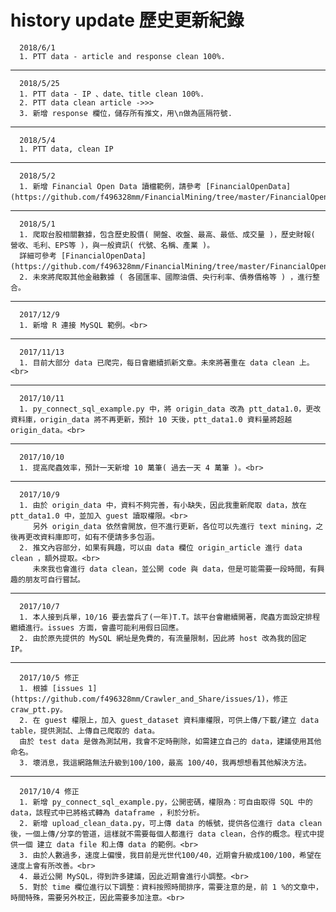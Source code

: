 
# history update 歷史更新紀錄

      2018/6/1
      1. PTT data - article and response clean 100%.
------------------------------------------------------

      2018/5/25
      1. PTT data - IP 、date、title clean 100%.
      2. PTT data clean article ->>>
      3. 新增 response 欄位，儲存所有推文，用\n做為區隔符號.
------------------------------------------------------

      2018/5/4
      1. PTT data, clean IP 
------------------------------------------------------

      2018/5/2
      1. 新增 Financial Open Data 讀檔範例，請參考 [FinancialOpenData](https://github.com/f496328mm/FinancialMining/tree/master/FinancialOpenData)。
------------------------------------------------------

      2018/5/1
      1. 爬取台股相關數據，包含歷史股價( 開盤、收盤、最高、最低、成交量 )，歷史財報( 營收、毛利、EPS等 )，與一般資訊( 代號、名稱、產業 )。
      詳細可參考 [FinancialOpenData](https://github.com/f496328mm/FinancialMining/tree/master/FinancialOpenData)。
      2. 未來將爬取其他金融數據 ( 各國匯率、國際油價、央行利率、債券價格等 ) ，進行整合。
------------------------------------------------------

      2017/12/9
      1. 新增 R 連接 MySQL 範例。<br>
------------------------------------------------------

      2017/11/13
      1. 目前大部分 data 已爬完，每日會繼續抓新文章。未來將著重在 data clean 上。<br>
------------------------------------------------------

      2017/10/11
      1. py_connect_sql_example.py 中，將 origin_data 改為 ptt_data1.0，更改資料庫，origin_data 將不再更新，預計 10 天後，ptt_data1.0 資料量將超越 origin_data。<br>
------------------------------------------------------

      2017/10/10
      1. 提高爬蟲效率，預計一天新增 10 萬筆( 過去一天 4 萬筆 )。<br>
------------------------------------------------------

      2017/10/9 
      1. 由於 origin_data 中，資料不夠完善，有小缺失，因此我重新爬取 data，放在 ptt_data1.0 中，並加入 guest 讀取權限。<br>
         另外 origin_data 依然會開放，但不進行更新，各位可以先進行 text mining，之後再更改資料庫即可，如有不便請多多包涵。
      2. 推文內容部分，如果有興趣，可以由 data 欄位 origin_article 進行 data clean ，額外提取。<br>
         未來我也會進行 data clean，並公開 code 與 data，但是可能需要一段時間，有興趣的朋友可自行嘗試。
------------------------------------------------------

      2017/10/7 
      1. 本人接到兵單，10/16 要去當兵了(一年)T.T。該平台會繼續開著，爬蟲方面設定排程繼續進行。issues 方面，會盡可能利用假日回應。
      2. 由於原先提供的 MySQL 網址是免費的，有流量限制，因此將 host 改為我的固定 IP。
------------------------------------------------------

      2017/10/5 修正
      1. 根據 [issues 1](https://github.com/f496328mm/Crawler_and_Share/issues/1)，修正 craw_ptt.py。
      2. 在 guest 權限上，加入 guest_dataset 資料庫權限，可供上傳/下載/建立 data table，提供測試、上傳自己爬取的 data。
      由於 test data 是做為測試用，我會不定時刪除，如需建立自己的 data，建議使用其他命名。
      3. 壞消息，我這網路無法升級到100/100，最高 100/40，我再想想看其他解決方法。
------------------------------------------------------

      2017/10/4 修正
      1. 新增 py_connect_sql_example.py，公開密碼，權限為：可自由取得 SQL 中的 data，該程式中已將格式轉為 dataframe ，利於分析。
      2. 新增 upload_clean_data.py，可上傳 data 的帳號，提供各位進行 data clean 後，一個上傳/分享的管道，這樣就不需要每個人都進行 data clean，合作的概念。程式中提供一個 建立 data file 和上傳 data 的範例。<br>
      3. 由於人數過多，速度上偏慢，我目前是光世代100/40，近期會升級成100/100，希望在速度上會有所改善。<br>
      4. 最近公開 MySQL，得到許多建議，因此近期會進行小調整。<br>
      5. 對於 time 欄位進行以下調整：資料按照時間排序，需要注意的是，前 1 %的文章中，時間特殊，需要另外校正，因此需要多加注意。<br>
